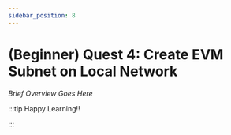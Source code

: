 ```yaml
---
sidebar_position: 8
---
```


# (Beginner) Quest 4: Create EVM Subnet on Local Network

_Brief Overview Goes Here_

:::tip Happy Learning!!

<QuestButton text="Go To Quest" link="https://app.stackup.dev/quest_page/beginner-quest-4-create-evm-subnet-on-local-network" />

:::
